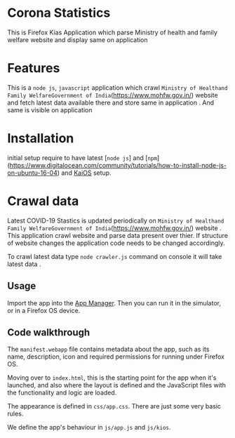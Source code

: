 # Corona Statistics
This is Firefox Kias Application which parse Ministry of health and family welfare website and display same on application

# Features
This is a `node js`, `javascript` application which crawl  ``Ministry of Healthand Family WelfareGovernment of India``(https://www.mohfw.gov.in/) website 
and fetch latest data available there and store same in application . And same is visible on application

# Installation
initial setup require to have latest [`node js`] and [`npm`] (https://www.digitalocean.com/community/tutorials/how-to-install-node-js-on-ubuntu-16-04) and [KaiOS](https://developer.kaiostech.com/getting-started/) setup.


# Crawal data
Latest COVID-19 Stastics is updated periodically on  ``Ministry of Healthand Family WelfareGovernment of India``(https://www.mohfw.gov.in/) website . 
This application crawl website and parse data present over thier. If structure of website changes the application code needs to be changed accordingly.

To crawl latest data type  `node crawler.js` command on console it will take latest data .

## Usage

Import the app into the [App Manager](https://developer.mozilla.org/Firefox_OS/Using_the_App_Manager). Then you can run it in the simulator, or in a Firefox OS device.

## Code walkthrough

The `manifest.webapp` file contains metadata about the app, such as its name, description, icon and required permissions for running under Firefox OS.

Moving over to `index.html`, this is the starting point for the app when it's launched, and also where the layout is defined and the JavaScript files with the functionality and logic are loaded.

The appearance is defined in `css/app.css`. There are just some very basic rules.

We define the app's behaviour in `js/app.js` and `js/kios`. 


```javascript
```
```nodeJs
```